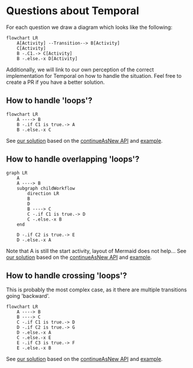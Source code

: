 # Questions about Temporal

For each question we draw a diagram which looks like the following:

```mermaid
flowchart LR
    A[Activity] --Transition--> B[Activity]
    C[Activity]
    B -.C1.-> C[Activity]
    B -.else.-x D[Activity]
```

Additionally, we will link to our own perception of the correct implementation for Temporal on how to handle the situation.
Feel free to create a PR if you have a better solution.

## How to handle 'loops'?
```mermaid
flowchart LR
    A ----> B
    B -.if C1 is true.-> A
    B -.else.-x C
```

See [our solution](./loops-solution) based on the [continueAsNew API](https://docs.temporal.io/dev-guide/typescript/features#continue-as-new)
 and [example](https://github.com/temporalio/samples-typescript/tree/main/continue-as-new).

## How to handle overlapping 'loops'?
```mermaid
graph LR
    A
    A ----> B
    subgraph childWorkflow
        direction LR
        B
        D
        B ----> C
        C -.if C1 is true.-> D
        C -.else.-x B
    end
    
    D -.if C2 is true.-> E
    D -.else.-x A
```

Note that A is still the start activity, layout of Mermaid does not help... See [our solution](./overlapping-loops-solution) based on the [continueAsNew API](https://docs.temporal.io/dev-guide/typescript/features#continue-as-new)
and [example](https://github.com/temporalio/samples-typescript/tree/main/continue-as-new).

## How to handle crossing 'loops'?
This is probably the most complex case, as it there are multiple transitions going 'backward'.

```mermaid
flowchart LR
    A ----> B
    B ----> C
    C -.if C1 is true.-> D
    D -.if C2 is true.-> G
    D -.else.-x A
    C -.else.-x E
    E -.if C3 is true.-> F
    E -.else.-x B
```

See [our solution](./crossing-loops-solution) based on the [continueAsNew API](https://docs.temporal.io/dev-guide/typescript/features#continue-as-new)
and [example](https://github.com/temporalio/samples-typescript/tree/main/continue-as-new).